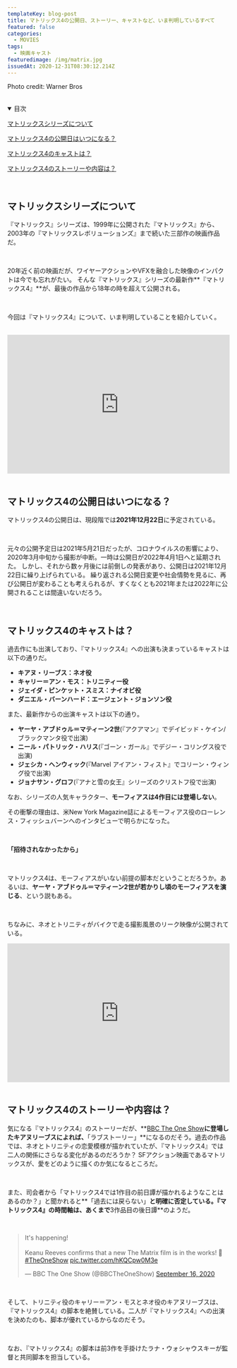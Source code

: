 ```yaml
---
templateKey: blog-post
title: マトリックス4の公開日、ストーリー、キャストなど、いま判明しているすべて
featured: false
categories:
  - MOVIES
tags:
  - 映画キャスト
featuredimage: /img/matrix.jpg
issuedAt: 2020-12-31T08:30:12.214Z
---
```

Photo credit: Warner Bros

<br>

<details open><summary>目次</summary>

[マトリックスシリーズについて](#001)

[マトリックス4の公開日はいつになる？](#002)

[マトリックス4のキャストは？](#003)

[マトリックス4のストーリーや内容は？](#004)

</details>

<br>

<div id="001">

## マトリックスシリーズについて

『マトリックス』シリーズは、1999年に公開された『マトリックス』から、2003年の『マトリックスレボリューションズ』まで続いた三部作の映画作品だ。

<br>

20年近く前の映画だが、ワイヤーアクションやVFXを融合した映像のインパクトは今でも忘れがたい。
そんな『マトリックス』シリーズの最新作**『マトリックス4』**が、最後の作品から18年の時を超えて公開される。

<br>

今回は『マトリックス4』について、いま判明していることを紹介していく。

<br>

<iframe width="100%" height="315" src="https://www.youtube.com/embed/3WfR87K5zW8" frameborder="0" allow="accelerometer; autoplay; clipboard-write; encrypted-media; gyroscope; picture-in-picture" allowfullscreen></iframe>

</div>

<br>

<div id="002">

## マトリックス4の公開日はいつになる？

マトリックス4の公開日は、現段階では**2021年12月22日**に予定されている。

<br>

元々の公開予定日は2021年5月21日だったが、コロナウイルスの影響により、2020年3月中旬から撮影が中断。一時は公開日が2022年4月1日へと延期された。
しかし、それから数ヶ月後には前倒しの発表があり、公開日は2021年12月22日に繰り上げられている。
繰り返される公開日変更や社会情勢を見るに、再び公開日が変わることも考えられるが、すくなくとも2021年または2022年に公開されることは間違いないだろう。

</div>

<br>

<div id="003">

## マトリックス4のキャストは？

過去作にも出演しており、『マトリックス4』への出演も決まっているキャストは以下の通りだ。

- **キアヌ・リーブス：ネオ役**
- **キャリー＝アン・モス：トリニティー役**
- **ジェイダ・ピンケット・スミス：ナイオビ役**
- **ダニエル・バーンハード：エージェント・ジョンソン役**

また、最新作からの出演キャストは以下の通り。

- **ヤーヤ・アブドゥル＝マティーン2世**(『アクアマン』でデイビッド・ケイン/ブラックマンタ役で出演)
- **ニール・パトリック・ハリス**(『ゴーン・ガール』でデジー・コリングス役で出演)
- **ジェシカ・ヘンウィック**(『Marvel アイアン・フィスト』でコリーン・ウィング役で出演)
- **ジョナサン・グロフ**(『アナと雪の女王』シリーズのクリストフ役で出演)

なお、シリーズの人気キャラクター、**モーフィアスは4作目には登場しない**。

その衝撃の理由は、米New York Magazine誌によるモーフィアス役のローレンス・フィッシュバーンへのインタビューで明らかになった。

<br>

**「招待されなかったから」**

<br>

マトリックス4は、モーフィアスがいない前提の脚本だということだろうか。あるいは、**ヤーヤ・アブドゥル＝マティーン2世が若かりし頃のモーフィアスを演じる**、という説もある。

<br>

ちなみに、ネオとトリニティがバイクで走る撮影風景のリーク映像が公開されている。

<iframe width="100%" height="315" src="https://www.youtube.com/embed/xTvJt1uZoCc" frameborder="0" allow="accelerometer; autoplay; clipboard-write; encrypted-media; gyroscope; picture-in-picture" allowfullscreen></iframe>

</div>

<br>

<div id="004">

## マトリックス4のストーリーや内容は？

気になる『マトリックス4』のストーリーだが、**[BBC The One Show](https://twitter.com/BBCTheOneShow/status/1306296642270908419)**に登場したキアヌリーブスによれば、**「ラブストーリー」**になるのだそう。過去の作品では、ネオとトリニティの恋愛模様が描かれていたが、『マトリックス4』では二人の関係にさらなる変化があるのだろうか？
SFアクション映画であるマトリックスが、愛をどのように描くのか気になるところだ。

<br>

また、司会者から「マトリックス4では1作目の前日譚が描かれるようなことはあるのか？」と聞かれると**「過去には戻らない」**と明確に否定している。『マトリックス4』の時間軸は、あくまで**3作品目の後日譚**のようだ。

<br>

<blockquote class="twitter-tweet"><p lang="en" dir="ltr">It&#39;s happening! <br><br>Keanu Reeves confirms that a new The Matrix film is in the works! 🙌<a href="https://twitter.com/hashtag/TheOneShow?src=hash&amp;ref_src=twsrc%5Etfw">#TheOneShow</a> <a href="https://t.co/hKQCpw0M3e">pic.twitter.com/hKQCpw0M3e</a></p>&mdash; BBC The One Show (@BBCTheOneShow) <a href="https://twitter.com/BBCTheOneShow/status/1306296642270908419?ref_src=twsrc%5Etfw">September 16, 2020</a></blockquote> <script async src="https://platform.twitter.com/widgets.js" charset="utf-8"></script>

<br>

そして、トリニティ役のキャリー＝アン・モスとネオ役のキアヌリーブスは、『マトリックス4』の脚本を絶賛している。二人が『マトリックス4』への出演を決めたのも、脚本が優れているからなのだそう。

<br>

なお、『マトリックス4』の脚本は前3作を手掛けたラナ・ウォシャウスキーが監督と共同脚本を担当している。

</div>